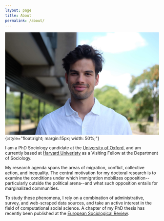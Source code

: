 ```yaml
---
layout: page
title: About
permalink: /about/
---
```


![Arun Frey](portrait.jpg){:style="float:right; margin:15px; width: 50%;"}

I am a PhD Sociology candidate at the [University of Oxford](https://www.sociology.ox.ac.uk/people/arun-frey.html), and am currently based at [Harvard Univeristy](https://sociology.fas.harvard.edu/people/arun-frey) as a Visiting Fellow at the Department of Sociology. 

My research agenda spans the areas of migration, conflict, collective action, and inequality. The central motivation for my doctoral research is to examine the conditions under which immigration mobilizes opposition--particularly outside the political arena--and what such opposition entails for marginalized communities. 

To study these phenomena, I rely on a combination of administrative, survey, and web-scraped data sources, and take an active interest in the field of computational social science. A chapter of my PhD thesis has recently been published at the [European Sociological Review](https://academic.oup.com/esr/advance-article-abstract/doi/10.1093/esr/jcaa007/5814862). 